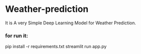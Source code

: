 # Weather-prediction
It is A very Simple Deep Learning Model for Weather Prediction.

### for run it: 

pip install -r requirements.txt
streamlit run app.py
